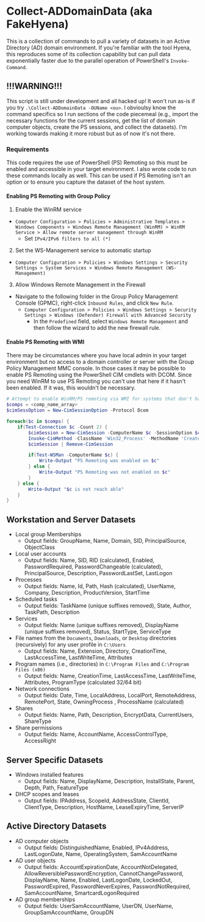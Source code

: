 # Collect-ADDomainData (aka FakeHyena)
This is a collection of commands to pull a variety of datasets in an Active Directory (AD) domain environment.  If you're familiar with the tool Hyena, this reproduces some of its collection capability but can pull data exponentially faster due to the parallel operation of PowerShell's `Invoke-Command`.

## !!!WARNING!!!
This script is still under development and all hacked up!  It won't run as-is if you try `.\Collect-ADDomainData -OUName <ou>`.  I obvioulsy know the command specifics so I run sections of the code piecemeal (e.g., import the necessary functions for the current sessions, get the list of domain computer objects, create the PS sessions, and collect the datasets).  I'm working towards making it more robust but as of now it's not there.

### Requirements
This code requires the use of PowerShell (PS) Remoting so this must be enabled and accessible in your target environment.  I also wrote code to run these commands locally as well.  This can be used if PS Remoting isn't an option or to ensure you capture the dataset of the host system.

#### Enabling PS Remoting with Group Policy
1) Enable the WinRM service
  * `Computer Configuration > Policies > Administrative Templates > Windows Components > Windows Remote Management (WinRM) > WinRM Service > Allow remote server management through WinRM`
    * Set `IPv4/IPv6 filters to all (*)`

2) Set the WS-Management service to automatic startup
  * `Computer Configuration > Policies > Windows Settings > Security Settings > System Services > Windows Remote Management (WS-Management)`

3) Allow Windows Remote Management in the Firewall
  * Navigate to the following folder in the Group Policy Management Console (GPMC), right-click `Inbound Rules`, and click `New Rule`.
    * `Computer Configuration > Policies > Windows Settings > Security Settings > Windows (Defender) Firewall with Advanced Security`
      * In the `Predefined` field, select `Windows Remote Management` and then follow the wizard to add the new firewall rule.

#### Enable PS Remoting with WMI
There may be circumstances where you have local admin in your target environment but no access to a domain controller or server with the Group Policy Management MMC console.  In those cases it may be possible to enable PS Remoting using the PowerShell CIM cmdlets with DCOM.  Since you need WinRM to use PS Remoting you can't use that here if it hasn't been enabled.  If it was, this wouldn't be necessary.

```powershell
# Attempt to enable WinRM/PS remoting via WMI for systems that don't have it configured
$comps = <comp_name_array>
$cimSessOption = New-CimSessionOption -Protocol Dcom

foreach($c in $comps) {
    if(Test-Connection $c -Count 2) {          
        $cimSession = New-CimSession -ComputerName $c -SessionOption $cimSessOption
        Invoke-CimMethod -ClassName 'Win32_Process' -MethodName 'Create' -CimSession $cimSession -Arguments @{CommandLine = "powershell Start-Process powershell -ArgumentList 'Enable-PSRemoting -Force'"} | Out-Null
        $cimSession | Remove-CimSession

        if(Test-WSMan -ComputerName $c) {
            Write-Output "PS Remoting was enabled on $c"
        } else {
            Write-Output "PS Remoting was not enabled on $c"
        }
    } else {
        Write-Output "$c is not reach able"
    }
}
```

## Workstation and Server Datasets
* Local group Memberships
    * Output fields: GroupName, Name, Domain, SID, PrincipalSource, ObjectClass
* Local user accounts
    * Output fields: Name, SID, RID (calculated), Enabled, PasswordRequired, PasswordChangeable (calculated), PrincipalSource, Description, PasswordLastSet, LastLogon
* Processes
    * Output fields: Name, Id, Path, Hash (calculated), UserName, Company, Description, ProductVersion, StartTime
* Scheduled tasks
    * Output fields: TaskName (unique suffixes removed), State, Author, TaskPath, Description
* Services
    * Output fields: Name (unique suffixes removed), DisplayName (unique suffixes removed), Status, StartType, ServiceType
* File names from the `Documents`, `Downloads`, or `Desktop` directories (recursively) for any user profile in `C:\Users`
    * Output fields: Name, Extension, Directory, CreationTime, LastAccessTime, LastWriteTime, Attributes
* Program names (i.e., directories) in `C:\Program Files` and `C:\Program Files (x86)`
    * Output fields: Name, CreationTime, LastAccessTime, LastWriteTime, Attributes, ProgramType (calculated 32/64 bit)
* Network connections
    * Output fields: Date, Time, LocalAddress, LocalPort, RemoteAddress, RemotePort, State, OwningProcess , ProcessName (calculated)
* Shares
    * Output fields: Name, Path, Description, EncryptData, CurrentUsers, ShareType
* Share permissions
    * Output fields: Name, AccountName, AccessControlType, AccessRight

## Server Specific Datasets
* Windows installed features
    * Output fields: Name, DisplayName, Description, InstallState, Parent, Depth, Path, FeatureType
* DHCP scopes and leases
    * Output fields: IPAddress, ScopeId, AddressState, ClientId, ClientType, Description, HostName, LeaseExpiryTime, ServerIP

## Active Directory Datasets
* AD computer objects
    * Output fields: DistinguishedName, Enabled, IPv4Address, LastLogonDate, Name, OperatingSystem, SamAccountName
* AD user objects
    * Output fields: AccountExpirationDate, AccountNotDelegated, AllowReversiblePasswordEncryption, CannotChangePassword, DisplayName, Name, Enabled, LastLogonDate, LockedOut, PasswordExpired, PasswordNeverExpires, PasswordNotRequired, SamAccountName, SmartcardLogonRequired
* AD group memberships
    * Output fields: UserSamAccountName, UserDN, UserName, GroupSamAccountName, GroupDN 
